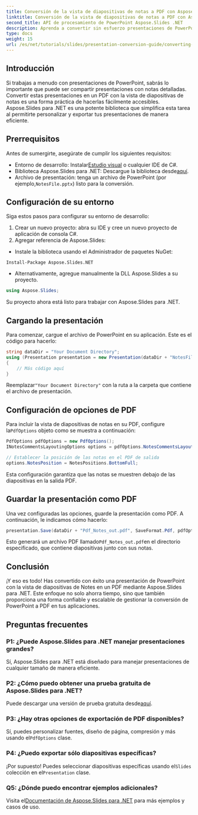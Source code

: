 ```yaml
---
title: Conversión de la vista de diapositivas de notas a PDF con Aspose.Slides para .NET
linktitle: Conversión de la vista de diapositivas de notas a PDF con Aspose.Slides para .NET
second_title: API de procesamiento de PowerPoint Aspose.Slides .NET
description: Aprenda a convertir sin esfuerzo presentaciones de PowerPoint con la vista de diapositivas de Notes a formato PDF con Aspose.Slides para .NET. Esta guía incluye instrucciones detalladas.
type: docs
weight: 15
url: /es/net/tutorials/slides/presentation-conversion-guide/converting-notes-slide-view-to-pdf/
---
```

## Introducción

Si trabajas a menudo con presentaciones de PowerPoint, sabrás lo importante que puede ser compartir presentaciones con notas detalladas. Convertir estas presentaciones en un PDF con la vista de diapositivas de notas es una forma práctica de hacerlas fácilmente accesibles. Aspose.Slides para .NET es una potente biblioteca que simplifica esta tarea al permitirte personalizar y exportar tus presentaciones de manera eficiente.

## Prerrequisitos

Antes de sumergirte, asegúrate de cumplir los siguientes requisitos:

-  Entorno de desarrollo: Instalar[Estudio visual](https://visualstudio.microsoft.com/) o cualquier IDE de C#.
-  Biblioteca Aspose.Slides para .NET: Descargue la biblioteca desde[aquí](https://releases.aspose.com/slides/net/).
-  Archivo de presentación: tenga un archivo de PowerPoint (por ejemplo,`NotesFile.pptx`) listo para la conversión.

## Configuración de su entorno

Siga estos pasos para configurar su entorno de desarrollo:

1. Crear un nuevo proyecto: abra su IDE y cree un nuevo proyecto de aplicación de consola C#.
2. Agregar referencia de Aspose.Slides: 
- Instale la biblioteca usando el Administrador de paquetes NuGet:
 ```
 Install-Package Aspose.Slides.NET
 ```
- Alternativamente, agregue manualmente la DLL Aspose.Slides a su proyecto.

```csharp
using Aspose.Slides;
```
Su proyecto ahora está listo para trabajar con Aspose.Slides para .NET.

## Cargando la presentación

Para comenzar, cargue el archivo de PowerPoint en su aplicación. Este es el código para hacerlo:

```csharp
string dataDir = "Your Document Directory";
using (Presentation presentation = new Presentation(dataDir + "NotesFile.pptx"))
{
	// Más código aquí
}

```

 Reemplazar`"Your Document Directory"` con la ruta a la carpeta que contiene el archivo de presentación.

## Configuración de opciones de PDF

 Para incluir la vista de diapositivas de notas en su PDF, configure la`PdfOptions` objeto como se muestra a continuación:

```csharp
PdfOptions pdfOptions = new PdfOptions();
INotesCommentsLayoutingOptions options = pdfOptions.NotesCommentsLayouting;

// Establecer la posición de las notas en el PDF de salida
options.NotesPosition = NotesPositions.BottomFull;
```

Esta configuración garantiza que las notas se muestren debajo de las diapositivas en la salida PDF.

## Guardar la presentación como PDF

Una vez configuradas las opciones, guarde la presentación como PDF. A continuación, le indicamos cómo hacerlo:

```csharp
presentation.Save(dataDir + "Pdf_Notes_out.pdf", SaveFormat.Pdf, pdfOptions);
```

 Esto generará un archivo PDF llamado`Pdf_Notes_out.pdf`en el directorio especificado, que contiene diapositivas junto con sus notas.

## Conclusión

¡Y eso es todo! Has convertido con éxito una presentación de PowerPoint con la vista de diapositivas de Notes en un PDF mediante Aspose.Slides para .NET. Este enfoque no solo ahorra tiempo, sino que también proporciona una forma confiable y escalable de gestionar la conversión de PowerPoint a PDF en tus aplicaciones.

## Preguntas frecuentes

### P1: ¿Puede Aspose.Slides para .NET manejar presentaciones grandes?
Sí, Aspose.Slides para .NET está diseñado para manejar presentaciones de cualquier tamaño de manera eficiente.

### P2: ¿Cómo puedo obtener una prueba gratuita de Aspose.Slides para .NET?
 Puede descargar una versión de prueba gratuita desde[aquí](https://releases.aspose.com/).

### P3: ¿Hay otras opciones de exportación de PDF disponibles?
 Sí, puedes personalizar fuentes, diseño de página, compresión y más usando el`PdfOptions` clase.

### P4: ¿Puedo exportar sólo diapositivas específicas?
 ¡Por supuesto! Puedes seleccionar diapositivas específicas usando el`Slides` colección en el`Presentation` clase.

### Q5: ¿Dónde puedo encontrar ejemplos adicionales?
 Visita el[Documentación de Aspose.Slides para .NET](https://reference.aspose.com/slides/net/) para más ejemplos y casos de uso.